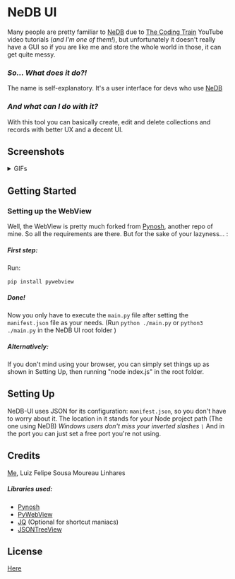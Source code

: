 # NeDB UI
Many people are pretty familiar to [NeDB](https://github.com/louischatriot/nedb) due to [The Coding Train](https://www.youtube.com/c/TheCodingTrain) YouTube video tutorials (*and I'm one of them!*), but unfortunately it doesn't really have a GUI so if you are like me and store the whole world in those, it can get quite messy.
### *So... What does it do?!*
The name is self-explanatory. It's a user interface for devs who use [NeDB](https://github.com/louischatriot/nedb)
### *And what can I do with it?*
With this tool you can basically create, edit and delete collections and records with better UX and a decent UI.
## Screenshots
<details>
  ![Screenshot](src/1.png)
  <summary>GIFs</summary>
  The view of a Database:
  ![Screenshot](src/2.gif)
  <p></p>
  Creating and deleting records:
  ![Screenshot](src/3.gif)
  
</details>

## Getting Started
### Setting up the WebView
Well, the WebView is pretty much forked from [Pynosh](https://github.com/mococa/pynosh), another repo of mine. So all the requirements are there.
But for the sake of your lazyness... :
##### First step:
Run:  

    pip install pywebview
##### Done!
Now you only have to execute the `main.py` file after setting the `manifest.json` file as your needs.
(Run `python ./main.py` or `python3 ./main.py` in the NeDB UI root folder )

##### Alternatively:
If you don't mind using your browser, you can simply set things up as shown in Setting Up, then running "node index.js" in the root folder.

## Setting Up
NeDB-UI uses JSON for its configuration: `manifest.json`, so you don't have to worry about it.
The location in it stands for your Node project path (The one using NeDB)
*Windows users don't miss your inverted slashes `\`*
And in the port you can just set a free port you're not using.

## Credits
[Me](https://www.linkedin.com/in/luiz-felipe-s-7539b7127/), Luiz Felipe Sousa Moureau Linhares
##### Libraries used:
- [Pynosh](https://github.com/mococa/pynosh)
- [PyWebView](https://github.com/r0x0r/pywebview)  
- [JQ](https://github.com/stedolan/jq) (Optional for shortcut maniacs)
- [JSONTreeView](https://github.com/lmenezes/json-tree)

## License
  [Here](https://github.com/mococa/pynosh/blob/main/LICENSE)
